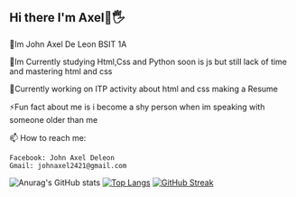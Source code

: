 ## Hi there I'm Axel👋🖐

💬Im John Axel De Leon BSIT 1A

🌱Im Currently studying Html,Css and Python soon is js but still lack of time and mastering html and css

🔭Currently working on ITP activity about html and css making a Resume

⚡Fun fact about me is i become a shy person when im speaking with someone older than me

📫 How to reach me:

    Facebook: John Axel Deleon
    Gmail: johnaxel2421@gmail.com
    
![Anurag's GitHub stats](https://github-readme-stats.vercel.app/api?username=JohnAxel04&show_icons=true)
[![Top Langs](https://github-readme-stats.vercel.app/api/top-langs/?username=JohnAxel04)](https://github.com/JohnAxel04/github-readme-stats)
[![GitHub Streak](https://streak-stats.demolab.com/?user=JohnAxel04)](https://git.io/streak-stats)
    
<!--
**JohnAxel04/JohnAxel04** is a ✨ _special_ ✨ repository because its `README.md` (this file) appears on your GitHub profile.

Here are some ideas to get you started:

- 🔭 I’m currently working on ...
- 🌱 I’m currently learning ...
- 👯 I’m looking to collaborate on ...
- 🤔 I’m looking for help with ...
- 💬 Ask me about ...
- :📫 How to reach me ...
- 😄 Pronouns: ...
- ⚡ Fun fact: ...
-->
